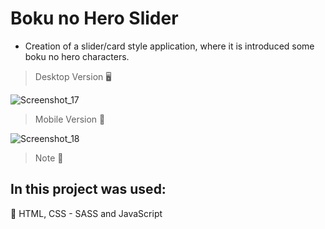# Boku no Hero Slider

* Creation of a slider/card style application, where it is introduced some boku no hero characters.


> Desktop Version 🖥️

![Screenshot_17](https://user-images.githubusercontent.com/71856519/182432450-21cc192f-06c9-440d-baaf-fe4d948e7f13.png)


> Mobile Version 📱

![Screenshot_18](https://user-images.githubusercontent.com/71856519/182432598-c352fff1-4b10-4c5d-b1f7-7eaf2179eb80.png)

> Note 📝
 ## In this project was used:
 
📌 HTML, CSS - SASS and JavaScript
